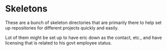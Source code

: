 
# Skeletons

These are a bunch of skeleton directories that are primarily there
to help set up repositories for different projects quickly and 
easily.  

Lot of them might be set up to have eric down as the contact, etc.,
and have licensing that is related to his govt employee status.

